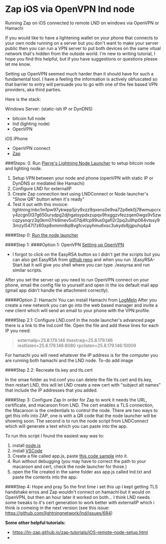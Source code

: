 # Zap iOS via OpenVPN lnd node
Running Zap on iOS connected to remote LND on windows via OpenVPN or Hamachi 

If you would like to have a lightening wallet on your phone that connects to your own node running on a server but you don't want to make your server public then you can run a VPN server to put both devices on the same vitual network that's hidden from the outside world. I'm new to writing tutorial, I hope you find this helpful, but if you have suggestions or questions please let me know.

Setting up OpenVPN seemed much harder than it should have for such a fundamental tool. I have a feeling the information is actively obfuscated so that barrier to entry will persuade you to go with one of the fee based VPN providers, aka third parties.

Here is the stack:

Windows Server: (static-ish IP or DynDNS)
- bitcoin full node
- lnd (lighting node)
- OpenVPN 

iOS iPhone
- OpenVPN connect
- [Zap](https://github.com/LN-Zap/zap-iOS)

###Steps:
0. Run [Pierre's Lightning Node Launcher](https://medium.com/lightning-power-users/easy-lightning-with-node-launcher-zap-488133edfbd) to setup bitcoin node and lighting node.
1. Setup VPN between your node and phone (openVPN with static IP or DynDNS or mediated like Hamachi)
2. Configure LND for externalIP
3. Create Zap connection text using LNDConnect or Node launcher's "Show QR" button when it's ready"
4. Test it out with this invoice: lightning:lnbc1m1pw97ykwpp5jry9xzz9qxens0e9va72p6ek0j78wmupcrxy4zcgn0l37g650ursdpg2djhgatsypdxzupqv9hxggzvfezzqen0wgs9v5zwcqzysnqrz3q0km07rk6mev5u07dj4fcp99us0gafl2r2pq2u9hp064vtssy93mzyl547l7z60xp8xmmn8ql8vgfcvcpyhmu6xsc3ukyds8jgpuhq4p4

####Step 0: [Run the node launcher](https://medium.com/lightning-power-users/easy-lightning-with-node-launcher-zap-488133edfbd)

####Step 1: 
####Option 1: OpenVPN
[Setting up OpenVPN](https://www.reddit.com/r/OpenVPN/comments/81q2q6/guide_how_to_set_up_openvpn_server_on_windows_10/)
* I forgot to click on the EasyRSA button so I didn't get the scripts but you can also get EasyRSA from [github repo](https://github.com/OpenVPN/easy-rsa/releases) and when you run .\EasyRSA-Start.bat it will give you shell where you can type ./easyrsa and run similar scripts.

After you set the server up you need to run OpenVPN connect on your phone, email the config file to yourself and open in the ios default mail app (gmail app didn't handle the attachment correctly).

#####Option 2: Hamachi
You can install Hamachi from [LogMeIn](https://www.vpn.net)
After you create a new network you can go into the web based manager and invite a new client which will send an email to your phone with the VPN profile.

####Step 2.1: Configure LND.conf
In the node launcher's advanced page there is a link to the lnd.conf file. Open the file and add these lines for each IP you need:

> externalip=25.8.179.146 
> tlsextraip=25.8.179.146
> restlisten=25.8.179.146:8080 
> rpclisten=25.8.179.146:10009

For hamachi you will need whatever the IP address is for the computer you are running both hamachi and the LND node. To-do add image

####Step 2.2: Recreate tls.key and tls.cert

In the smae folder as lnd.conf you can delete the file tls.cert and tls.key, then restart LND, this will let LND create a new cert with "subject alt names" that include the IP addresses that you added.

####Step 3: Configure Zap
In order for Zap to work it needs the URL, certificate, and macaroon from LND. The cert enables a TLS connection, the Macaroon is the credentials to control the node. There are two ways to get this info into ZAP, one is with a QR code that the node launcher will be showing soon. The second is to run the node script from LNDConnect which will generate a text which you can paste into the app.

To run this script I found the easiest way was to:
1. install [node.js](https://nodejs.org/en/download/)
2. install [VSCode](https://code.visualstudio.com/download)
3. Create a file called app.js, paste [this code sample](https://gist.github.com/missaghi/342929aa8adb0503a1e4c4eca77db0b2) into it.
4. Run without debugging (you may have to correct the path to your macaroon and cert, check the node launcher for those.)
5. open the file created in the same folder ass app.js called lnd.txt and paste the contents into the app.

####Step 4: Hope and pray
So the first time i set this up I kept getting TLS handshake erros and Zap wouldn't connect on hamachi but it would on OpenVPN, but then an hour later it worked on both... I think LND needs some tweaks to it's cert generation to work better with externalIP which i think is comeing in the next version (see this issue: https://github.com/lightningnetwork/lnd/issues/684)

**Some other helpful tutorials:**
- https://ln-zap.github.io/zap-tutorials/iOS-remote-node-setup.html
- 
